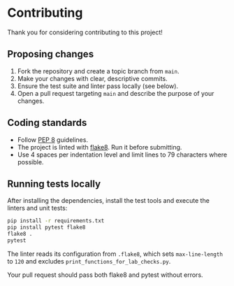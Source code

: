 # Contributing

Thank you for considering contributing to this project!

## Proposing changes

1. Fork the repository and create a topic branch from `main`.
2. Make your changes with clear, descriptive commits.
3. Ensure the test suite and linter pass locally (see below).
4. Open a pull request targeting `main` and describe the purpose of your changes.

## Coding standards

- Follow [PEP 8](https://pep8.org/) guidelines.
- The project is linted with [flake8](https://flake8.pycqa.org/). Run it before submitting.
- Use 4 spaces per indentation level and limit lines to 79 characters where possible.

## Running tests locally

After installing the dependencies, install the test tools and execute the linters and unit tests:

```bash
pip install -r requirements.txt
pip install pytest flake8
flake8 .
pytest
```

The linter reads its configuration from `.flake8`, which sets `max-line-length`
to `120` and excludes `print_functions_for_lab_checks.py`.

Your pull request should pass both flake8 and pytest without errors.
